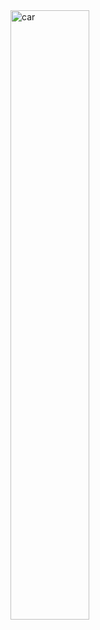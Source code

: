 <img src="https://github.com/user-attachments/assets/c5bb9e37-c87e-40fa-aa6c-d26e64897a9e" title="car" width="50%" height="auto">
